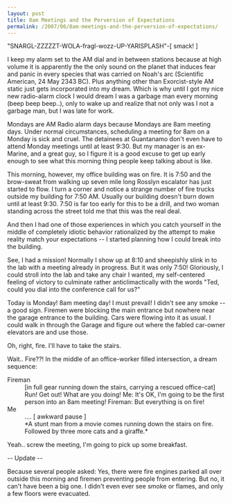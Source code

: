 ```yaml
---
layout: post
title: 8am Meetings and the Perversion of Expectations
permalink: /2007/06/8am-meetings-and-the-perversion-of-expectations/
---
```


"SNARGL-ZZZZZT-WOLA-fragl-wozz-UP-YARISPLASH"-[ smack! ] 

I keep my alarm set to the AM dial and in between stations because at high volume it is apparently the the only sound on the planet that induces fear and panic in every species that was carried on Noah's arc (Scientific American, 24 May 2343 BC). Plus anything other than Exorcist-style AM static just gets incorporated into my dream. Which is why until I got my nice new radio-alarm clock I would dream I was a garbage man every morning (beep beep beep..), only to wake up and realize that not only was I not a garbage man, but I was late for work. 

Mondays are AM Radio alarm days because Mondays are 8am meeting days. Under normal circumstances, scheduling a meeting for 8am on a Monday is sick and cruel. The detainees at Guantanamo don't even have to attend Monday meetings until at least 9:30. But my manager is an ex-Marine, and a great guy, so I figure it is a good excuse to get up early enough to see what this morning thing people keep talking about is like. 

This morning, however, my office building was on fire. It is 7:50 and the brow-sweat from walking up seven mile long Rosslyn escalator has just started to flow. I turn a corner and notice a strange number of fire trucks outside my building for 7:50 AM. Usually our building doesn't burn down until at least 9:30. 7:50 is far too early for this to be a drill, and two woman standing across the street told me that this was the real deal. 

And then I had one of those experiences in which you catch yourself in the middle of completely idiotic behavior rationalized by the attempt to make reality match your expectations -- I started planning how I could break into the building. 

See, I had a mission! Normally I show up at 8:10 and sheepishly slink in to the lab with a meeting already in progress. But it was only 7:50! Gloriously, I could stroll into the lab and take any chair I wanted, my self-centered feeling of victory to culminate rather anticlimactically with the words "Ted, could you dial into the conference call for us?" 

Today is Monday! 8am meeting day! I must prevail! I didn't see any smoke -- a good sign. Firemen were blocking the main entrance but nowhere near the garage entrance to the building. Cars were flowing into it as usual. I could walk in through the Garage and figure out where the fabled car-owner elevators are and use those. 

Oh, right, fire. I'll have to take the stairs. 

Wait.. Fire??! In the middle of an office-worker filled intersection, a dream sequence:


<dl>
  <dt>Fireman</dt>
  <dd>[in full gear running down the stairs, carrying a rescued office-cat] Run! Get out! What are you doing! Me: It's OK, I'm going to be the first person into an 8am meeting! Fireman: But everything is on fire!</dd>
  <dt>Me</dt>
  <dd>.... [ awkward pause ]</dd>
  <dt></dt>
  <dd>*A stunt man from a movie comes running down the stairs on fire. Followed by three more cats and a giraffe.*</dd>
</dl>

Yeah.. screw the meeting, I'm going to pick up some breakfast. 

-- Update -- 

Because several people asked: Yes, there were fire engines parked all over outside this morning and firemen preventing people from entering. But no, it can't have been a big one. I didn't even ever see smoke or flames, and only a few floors were evacuated.
